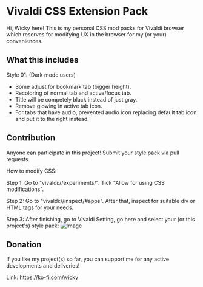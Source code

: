 
# Vivaldi CSS Extension Pack

Hi, Wicky here! This is my personal CSS mod packs for Vivaldi browser which reserves for modifying UX in the browser for my (or your) conveniences.


## What this includes

Style 01: (Dark mode users)
+ Some adjust for bookmark tab (bigger height).
+ Recoloring of normal tab and active/focus tab.
+ Title will be competely black instead of just gray.
+ Remove glowing in active tab icon.
+ For tabs that have audio, prevented audio icon replacing default tab icon and put it to the right instead.
## Contribution

Anyone can participate in this project! Submit your style pack via pull requests.

How to modify CSS:

Step 1: Go to "vivaldi://experiments/". Tick "Allow for using CSS modifications".

Step 2: Go to "vivaldi://inspect/#apps". After that, inspect for suitable div or HTML tags for your needs.

Step 3: After finishing, go to Vivaldi Setting, go here and select your (or this project's) style pack:
![Image](https://imgur.com/a/4xItaU1)

## Donation
If you like my project(s) so far, you can support me for any active developments and deliveries!

Link: https://ko-fi.com/wicky